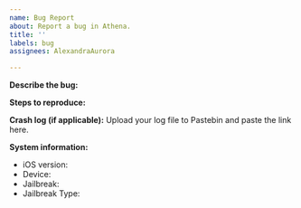 ```yaml
---
name: Bug Report
about: Report a bug in Athena.
title: ''
labels: bug
assignees: AlexandraAurora

---
```


**Describe the bug:**

**Steps to reproduce:**

**Crash log (if applicable):**
Upload your log file to Pastebin and paste the link here.

**System information:**
- iOS version:
- Device:
- Jailbreak:
- Jailbreak Type:
